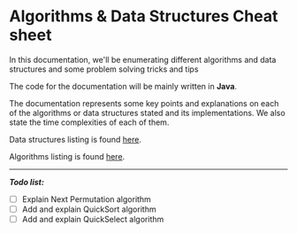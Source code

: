 # Algorithms & Data Structures Cheat sheet

In this documentation, we'll be enumerating different algorithms and data structures and some problem solving tricks and tips

The code for the documentation will be mainly written in **Java**.

The documentation represents some key points and explanations on each of the algorithms or data structures stated and its implementations. We also state the time complexities of each of them.

Data structures listing is found [here](DataStructures/DataStructures.md).

Algorithms listing is found [here](Algorithms/Algorithms.md).

---
***Todo list:***

- [ ] Explain Next Permutation algorithm
- [ ] Add and explain QuickSort algorithm
- [ ] Add and explain QuickSelect algorithm
